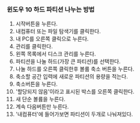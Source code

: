 ### 윈도우 10 하드 파티션 나누는 방법

1. 시작버튼을 누른다.
2. 내컴퓨터 또는 파일 탐색기를 클릭한다.
3. 내 PC를 오른쪽 클릭으로 누른다.
4. 관리를 클릭한다.
5. 왼쪽 목록에서 디스크 관리를 누른다.
6. 파티션을 나눌 하드(가장 큰 파티션)를 선택한다.
7. 나눌 하드를 오른쪽 클릭한후 볼륨 축소 버튼을 누른다.
8. 축소할 공간 입력에 새로운 파티션의 용량을 적는다.
9. 축소버튼을 누른다.
10. '할당되지 않음'이라고 표시된 박스를 오른쪽 클릭한다.
11. 새 단순 볼륨을 누른다.
12. 계속 다음버튼만 누른다.
13. '내컴퓨터'에 들어가보면 파티션이 두개로 나눠져있다.

